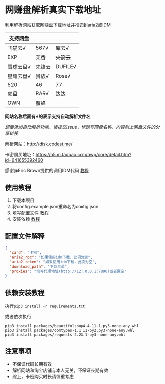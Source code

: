# 网赚盘解析真实下载地址

利用解析网站获取网赚盘下载地址并推送到aria2或IDM

| 支持网盘  |      |         |
|-------|------|---------|
| 飞猫云√  | 567√ | 库云√     |
| EXP   | 茉香   | ~~火箭云~~ |
| 雪球云盘√ | 先锋云  | DUFILE√ |
| 星耀云盘√ | 贵族√  | Rose√   |
| 520   | 46   | 77      |
| 虎盘    | RAR√ | 达达      |
| OWN   | 蜜蜂   |         |

**网站名称后面有√的表示支持自动解析文件名**

_想要添加自动解析功能，请提交issue，标题写网盘名称，内容附上网盘文件的分享链接_

解析网站：<http://disk.codest.me/>

卡密购买地址：<https://h5.m.taobao.com/awp/core/detail.htm?id=641655392460>

感谢@Eric
Brown提供的调用IDM代码 [教程](https://stackoverflow.com/questions/22587681/use-idminternet-download-manager-api-with-python)

## 使用教程

1. 下载本项目
2. 将config.example.json重命名为config.json
3. 填写配置文件 [教程](#jump1)
4. 安装依赖 [教程](#jump2)

## 配置文件解释<a id="jump1"></a>

```json
{
  "card": "卡密",
  "aria2_rpc": "如果使用idm下载，此项为空",
  "aria2_token": "如果使用idm下载，此项为空",
  "download_path": "下载目录",
  "proxies": "填写代理地址(http://127.0.0.1:7890)或者置空"
}
```

## 依赖安装教程<a id="jump2"></a>

执行`pip3 install -r requirements.txt`

或者依次执行

```commandline
pip3 install packages/beautifulsoup4-4.11.1-py3-none-any.whl
pip3 install packages/comtypes-1.1.11-py2.py3-none-any.whl
pip3 install packages/requests-2.28.1-py3-none-any.whl
```

## 注意事项

* 不保证代码长期有效
* 解析网站和淘宝店铺与本人无关，不保证长期有效
* 综上，卡密购买时长请慎重考虑
